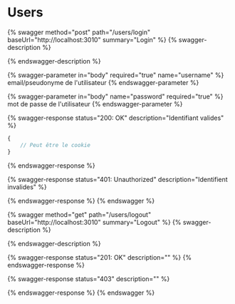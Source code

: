# Users

{% swagger method="post" path="/users/login" baseUrl="http://localhost:3010" summary="Login" %}
{% swagger-description %}

{% endswagger-description %}

{% swagger-parameter in="body" required="true" name="username" %}
email/pseudonyme de l'utilisateur
{% endswagger-parameter %}

{% swagger-parameter in="body" name="password" required="true" %}
mot de passe de l'utilisateur 
{% endswagger-parameter %}

{% swagger-response status="200: OK" description="Identifiant valides" %}
```javascript
{
    // Peut être le cookie
}
```
{% endswagger-response %}

{% swagger-response status="401: Unauthorized" description="Identifient invalides" %}

{% endswagger-response %}
{% endswagger %}


{% swagger method="get" path="/users/logout" baseUrl="http://localhost:3010" summary="Logout" %}
{% swagger-description %}

{% endswagger-description %}


{% swagger-response status="201: OK" description="" %}
{% endswagger-response %}

{% swagger-response status="403" description="" %}

{% endswagger-response %}
{% endswagger %}


